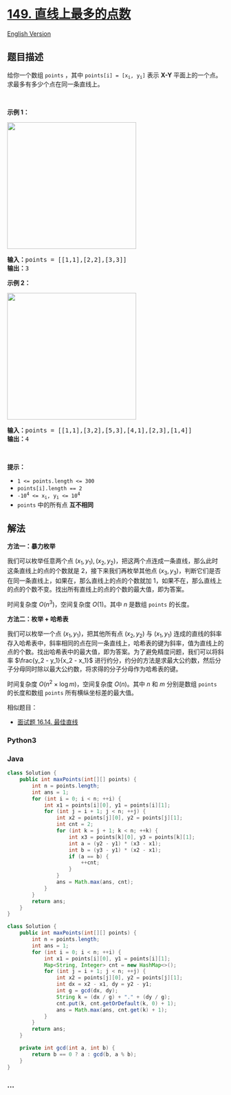 # [149. 直线上最多的点数](https://leetcode.cn/problems/max-points-on-a-line)

[English Version](/solution/0100-0199/0149.Max%20Points%20on%20a%20Line/README_EN.md)

## 题目描述

<!-- 这里写题目描述 -->

<p>给你一个数组 <code>points</code> ，其中 <code>points[i] = [x<sub>i</sub>, y<sub>i</sub>]</code> 表示 <strong>X-Y</strong> 平面上的一个点。求最多有多少个点在同一条直线上。</p>

<p> </p>

<p><strong>示例 1：</strong></p>
<img alt="" src="https://fastly.jsdelivr.net/gh/doocs/leetcode@main/solution/0100-0199/0149.Max%20Points%20on%20a%20Line/images/plane1.jpg" style="width: 300px; height: 294px;" />
<pre>
<strong>输入：</strong>points = [[1,1],[2,2],[3,3]]
<strong>输出：</strong>3
</pre>

<p><strong>示例 2：</strong></p>
<img alt="" src="https://fastly.jsdelivr.net/gh/doocs/leetcode@main/solution/0100-0199/0149.Max%20Points%20on%20a%20Line/images/plane2.jpg" style="width: 300px; height: 294px;" />
<pre>
<strong>输入：</strong>points = [[1,1],[3,2],[5,3],[4,1],[2,3],[1,4]]
<strong>输出：</strong>4
</pre>

<p> </p>

<p><strong>提示：</strong></p>

<ul>
	<li><code>1 <= points.length <= 300</code></li>
	<li><code>points[i].length == 2</code></li>
	<li><code>-10<sup>4</sup> <= x<sub>i</sub>, y<sub>i</sub> <= 10<sup>4</sup></code></li>
	<li><code>points</code> 中的所有点 <strong>互不相同</strong></li>
</ul>

## 解法

<!-- 这里可写通用的实现逻辑 -->

**方法一：暴力枚举**

我们可以枚举任意两个点 $(x_1, y_1), (x_2, y_2)$，把这两个点连成一条直线，那么此时这条直线上的点的个数就是 2，接下来我们再枚举其他点 $(x_3, y_3)$，判断它们是否在同一条直线上，如果在，那么直线上的点的个数就加 1，如果不在，那么直线上的点的个数不变。找出所有直线上的点的个数的最大值，即为答案。

时间复杂度 $O(n^3)$，空间复杂度 $O(1)$。其中 $n$ 是数组 `points` 的长度。

**方法二：枚举 + 哈希表**

我们可以枚举一个点 $(x_1, y_1)$，把其他所有点 $(x_2, y_2)$ 与 $(x_1, y_1)$ 连成的直线的斜率存入哈希表中，斜率相同的点在同一条直线上，哈希表的键为斜率，值为直线上的点的个数。找出哈希表中的最大值，即为答案。为了避免精度问题，我们可以将斜率 $\frac{y_2 - y_1}{x_2 - x_1}$ 进行约分，约分的方法是求最大公约数，然后分子分母同时除以最大公约数，将求得的分子分母作为哈希表的键。

时间复杂度 $O(n^2 \times \log m)$，空间复杂度 $O(n)$。其中 $n$ 和 $m$ 分别是数组 `points` 的长度和数组 `points` 所有横纵坐标差的最大值。

相似题目：

-   [面试题 16.14. 最佳直线](/lcci/16.14.Best%20Line/README.md)

<!-- tabs:start -->

### **Python3**

<!-- 这里可写当前语言的特殊实现逻辑 -->





### **Java**

<!-- 这里可写当前语言的特殊实现逻辑 -->

```java
class Solution {
    public int maxPoints(int[][] points) {
        int n = points.length;
        int ans = 1;
        for (int i = 0; i < n; ++i) {
            int x1 = points[i][0], y1 = points[i][1];
            for (int j = i + 1; j < n; ++j) {
                int x2 = points[j][0], y2 = points[j][1];
                int cnt = 2;
                for (int k = j + 1; k < n; ++k) {
                    int x3 = points[k][0], y3 = points[k][1];
                    int a = (y2 - y1) * (x3 - x1);
                    int b = (y3 - y1) * (x2 - x1);
                    if (a == b) {
                        ++cnt;
                    }
                }
                ans = Math.max(ans, cnt);
            }
        }
        return ans;
    }
}
```

```java
class Solution {
    public int maxPoints(int[][] points) {
        int n = points.length;
        int ans = 1;
        for (int i = 0; i < n; ++i) {
            int x1 = points[i][0], y1 = points[i][1];
            Map<String, Integer> cnt = new HashMap<>();
            for (int j = i + 1; j < n; ++j) {
                int x2 = points[j][0], y2 = points[j][1];
                int dx = x2 - x1, dy = y2 - y1;
                int g = gcd(dx, dy);
                String k = (dx / g) + "." + (dy / g);
                cnt.put(k, cnt.getOrDefault(k, 0) + 1);
                ans = Math.max(ans, cnt.get(k) + 1);
            }
        }
        return ans;
    }

    private int gcd(int a, int b) {
        return b == 0 ? a : gcd(b, a % b);
    }
}
```

















### **...**

```

```



